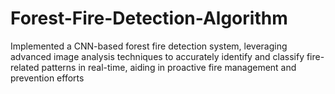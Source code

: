 # Forest-Fire-Detection-Algorithm
Implemented a CNN-based forest fire detection system, leveraging advanced image analysis techniques to
accurately identify and classify fire-related patterns in real-time, aiding in proactive fire management and prevention efforts
